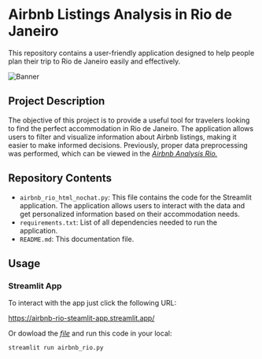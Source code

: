 # Airbnb Listings Analysis in Rio de Janeiro

This repository contains a user-friendly application designed to help people plan their trip to Rio de Janeiro easily and effectively. 

![Banner](https://images.adsttc.com/media/images/6449/6c61/2def/3401/7a85/1139/slideshow/a-historia-do-calcadao-de-copacabana_3.jpg?1682533486)

## Project Description

The objective of this project is to provide a useful tool for travelers looking to find the perfect accommodation in Rio de Janeiro. The application allows users to filter and visualize information about Airbnb listings, making it easier to make informed decisions. Previously, proper data preprocessing was performed, which can be viewed in the [_Airbnb Analysis Rio._](https://github.com/marbenitez/airbnb-rio-analysis-nb.ipynb)

## Repository Contents

- `airbnb_rio_html_nochat.py`: This file contains the code for the Streamlit application. The application allows users to interact with the data and get personalized information based on their accommodation needs.
- `requirements.txt`: List of all dependencies needed to run the application.
- `README.md`: This documentation file.

## Usage

### Streamlit App

To interact with the app just click the following URL: 

https://airbnb-rio-steamlit-app.streamlit.app/

Or dowload the [_file_](https://github.com/MarBenitez/airbnb-rio-streamlit-app/blob/main/airbnb_rio.py) and run this code in your local:

```sh
streamlit run airbnb_rio.py
